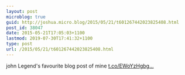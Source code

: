 ```yaml
---
layout: post
microblog: true
guid: http://joshua.micro.blog/2015/05/21/t601267442023825408.html
post_id: 38047
date: 2015-05-21T17:05:03+1100
lastmod: 2019-07-30T17:41:32+1100
type: post
url: /2015/05/21/t601267442023825408.html
---
```

john Legend's favourite blog post of mine [t.co/EWoYzHgbg...](http://t.co/EWoYzHgbgd)
